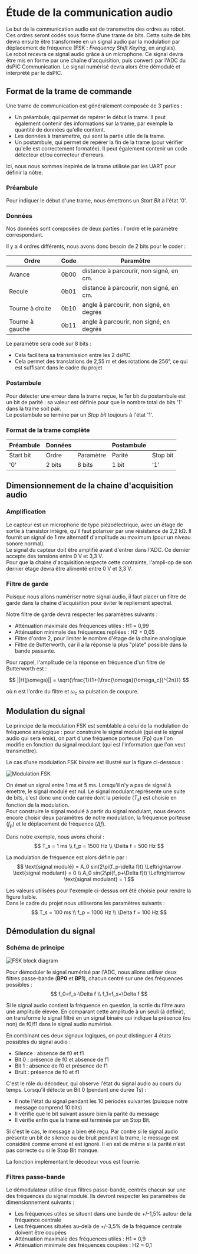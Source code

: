 # Étude de la communication audio

Le but de la communication audio est de transmettre des ordres au robot.  Ces ordres seront codés sous forme d'une trame de bits.  Cette suite de bits devra ensuite être transformée en un signal audio par la modulation par déplacement de fréquence (FSK : *Frequency Shift Keying*, en anglais).  
Le robot recevra ce signal audio grâce à un microphone.  Ce signal devra être mis en forme par une chaîne d'acquisition, puis converti par l'ADC du dsPIC Communication.  Le signal numérisé devra alors être démodulé et interprété par le dsPIC.

## Format de la trame de commande

Une trame de communication est généralement composée de 3 parties :

* Un préambule, qui permet de repérer le début la trame. Il peut également contenir des informations sur la trame, par exemple la quantité de données qu'elle contient.
* Les données à transmettre, qui sont la partie utile de la trame.
* Un postambule, qui permet de repérer la fin de la trame (pour vérifier qu'elle est correctement formatée).  Il peut également contenir un code détecteur et/ou correcteur d'erreurs.

Ici, nous nous sommes inspirés de la trame utilisée par les UART pour définir la nôtre.

### Préambule

Pour indiquer le début d'une trame, nous émettrons un *Start Bit* à l'état '0'.

### Données

Nos données sont composées de deux parties : l'ordre et le paramètre correspondant.

Il y a 4 ordres différents, nous avons donc besoin de 2 bits pour le coder :

| Ordre | Code | Paramètre |
| --- | --- | --- |
| Avance | 0b00 | distance à parcourir, non signé, en cm. |
| Recule | 0b01 | distance à parcourir, non signé, en cm. |
|Tourne à droite | 0b10 | angle à parcourir, non signé, en degrés |
| Tourne à gauche | 0b11 | angle à parcourir, non signé, en degrés|

Le paramètre sera codé sur 8 bits :

* Cela facilitera sa transmission entre les 2 dsPIC
* Cela permet des translations de 2,55 m et des rotations de 256°, ce qui est suffisant dans le cadre du projet

### Postambule

Pour détecter une erreur dans la trame reçue, le 1er bit du postambule est un bit de parité : sa valeur est définie pour que le nombre total de bits '1' dans la trame soit pair.  
Le postambule se termine par un *Stop bit* toujours à l'état '1'.

### Format de la trame complète

| Préambule | Données |  | Postambule | |
| --- | --- | --- | --- | --- |
| Start bit | Ordre | Paramètre | Parité | Stop bit |
| '0' | 2 bits | 8 bits | 1 bit | '1' |

## Dimensionnement de la chaine d'acquisition audio

### Amplification

Le capteur est un microphone de type piézoélectrique, avec un étage de sortie à transistor intégré, qu'il faut polariser par une résistance de 2,2 kΩ.  Il fournit un signal de 1 mv alternatif d'amplitude au maximum (pour un niveau sonore normal).  
Le signal du capteur doit être amplifié avant d'entrer dans l'ADC.  Ce dernier accepte des tensions entre 0 V et 3,3 V.  
Pour que la chaine d'acquisition respecte cette contrainte,  l'ampli-op de son dernier étage devra être alimenté entre 0 V et 3,3 V.

### Filtre de garde

Puisque nous allons numériser notre signal audio, il faut placer un filtre de garde dans la chaine d'acquisition pour éviter le repliement spectral.

Notre filtre de garde devra respecter les paramètres suivants :

* Atténuation maximale des fréquences utiles : H1 = 0,99
* Atténuation minimale des fréquences repliées : H2 = 0,05
* Filtre d'ordre 2, pour limiter le nombre d'étage de la chaine analogique
* Filtre de Butterworth, car il a la réponse la plus "plate" possible dans la bande passante.

Pour rappel, l'amplitude de la réponse en fréquence d'un filtre de Butterworth est :

$$
||H(j\omega)|| = \sqrt{\frac{1}{1+(\frac{\omega}{\omega_c})^{2n}}}
$$

où n est l'ordre du filtre et $\omega_c$ sa pulsation de coupure.

## Modulation du signal

Le principe de la modulation FSK est semblable à celui de la modulation de fréquence analogique : pour construire le signal modulé (qui est le signal audio qui sera émis), on part d'une fréquence porteuse (Fp) que l'on modifie en fonction du signal modulant (qui est l'information que l'on veut transmettre).

Le cas d'une modulation FSK binaire est illustré sur la figure ci-dessous :

![Modulation FSK](img/modulation_FSK.png)

On émet un signal entre 1 ms et 5 ms.  Lorsqu'il n'y a pas de signal à émettre, le signal modulé est nul.
Le signal modulant représente une suite de bits, c'est donc une onde carrée dont la période ($T_s$) est choisie en fonction de la modulation.  
Pour construire le signal modulé à partir du signal modulant, nous devons encore choisir deux paramètres de notre modulation, la fréquence porteuse ($f_p$) et le déplacement de fréquence ($\Delta f$).

Dans notre exemple, nous avons choisi :
$$
T_s = 1 ms \\
f_p = 1500 Hz \\
\Delta f = 500 Hz
$$

La modulation de fréquence est alors définie par :
$$
\text{signal modulé} = A_0 sin(2\pi(f_p-\delta f)t) \Leftrightarrow \text{signal modulant} = 0 \\
A_0 sin(2\pi(f_p+\Delta f)t) \Leftrightarrow \text{signal modulant} = 1
$$

Les valeurs utilisées pour l'exemple ci-dessus ont été choisie pour rendre la figure lisible.  
Dans le cadre du projet nous utiliserons les paramètres suivants :
$$
T_s = 100 ms \\
f_p = 1000 Hz \\
\Delta f = 100 Hz
$$

## Démodulation du signal

### Schéma de principe

![FSK block diagram](img/FSK_block_diagram.png)

Pour démoduler le signal numérisé par l'ADC, nous allons utiliser deux filtres passe-bande (**BP0** et **BP1**), chacun centré sur une des fréquences possibles :
$$
f_0=f_s-\Delta f \\
f_1=f_s+\Delta f
$$

Si le signal audio contient la fréquence en question, la sortie du filtre aura une amplitude élevée.  En comparant cette amplitude à un seuil (à définir), on transforme le signal filtré en un signal binaire qui indique la présence (ou non) de f0/f1 dans le signal audio numérisé.

En combinant ces deux signaux logiques, on peut distinguer 4 états possibles du signal audio :

* Silence : absence de f0 et f1
* Bit 0 : présence de f0 et absence de f1
* Bit 1 : absence de f0 et présence de f1
* Bruit : présence de f0 et f1

C'est le rôle du décodeur, qui observe l'état du signal audio au cours du temps.  Lorsqu'il détecte un Bit 0 (pendant une durée Ts) :

* Il note l'état du signal pendant les 10 périodes suivantes (puisque notre message comprend 10 bits)
* Il vérifie que le bit suivant assure bien la parité du message
* Il vérifie enfin que la trame est terminée par un Stop Bit.

Si c'est le cas, le message a bien été reçu.  Par contre si le signal audio présente un bit de silence ou de bruit pendant la trame, le message est considéré comme erroné et est ignoré.  Il en est de même si la parité n'est pas correcte ou si le Stop Bit manque.

La fonction implémentant le décodeur vous est fournie.

### Filtres passe-bande

Le démodulateur utilise deux filtres passe-bande, centrés chacun sur une des fréquences du signal modulé.
Ils devront respecter les paramètres de dimensionnement suivants :

* Les fréquences utiles se situent dans une bande de +/-1,5% autour de la fréquence centrale
* Les fréquences situées au-delà de +/-3,5% de la fréquence centrale doivent être coupées
* Atténuation maximale des fréquences utiles : H1 = 0,9
* Atténuation minimale des fréquences coupées : H2 = 0,1
